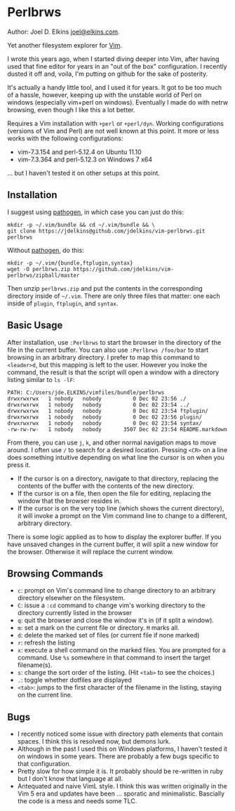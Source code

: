 Perlbrws
========

Author: Joel D. Elkins <joel@elkins.com>.

Yet another filesystem explorer for [Vim](http://www.vim.org/).

I wrote this years ago, when I started diving deeper into Vim, after having
used that fine editor for years in an "out of the box" configuration.
I recently dusted it off and, voila, I'm putting on github for the sake of
posterity.

It's actually a handy little tool, and I used it for years. It got to be too
much of a hassle, however, keeping up with the unstable world of Perl on
windows (especially vim+perl on windows). Eventually I made do with netrw
browsing, even though I like this a lot better.

Requires a Vim installation with `+perl` or `+perl/dyn`. Working configurations
(versions of Vim and Perl) are not well known at this point.  It more or less
works with the following configurations:

* vim-7.3.154 and perl-5.12.4 on Ubuntu 11.10
* vim-7.3.364 and perl-5.12.3 on Windows 7 x64
  
... but I haven't tested it on other setups at this point.

Installation
------------

I suggest using
[pathogen](http://www.vim.org/scripts/script.php?script_id=2332), in which case
you can just do this:

	mkdir -p ~/.vim/bundle && cd ~/.vim/bundle && \
	git clone https://jdelkins@github.com/jdelkins/vim-perlbrws.git perlbrws

Without [pathogen](), do this:

	mkdir -p ~/.vim/{bundle,ftplugin,syntax}
	wget -O perlbrws.zip https://github.com/jdelkins/vim-perlbrws/zipball/master

Then unzip `perlbrws.zip` and put the contents in the corresponding directory
inside of `~/.vim`. There are only three files that matter: one each inside of
`plugin`, `ftplugin`, and `syntax`.

Basic Usage
-----------

After installation, use `:Perlbrws` to start the browser in the directory of
the file in the current buffer. You can also use `:Perlbrws /foo/bar` to start
browsing in an arbitrary directory. I prefer to map this command to
`<leader>d`, but this mapping is left to the user. However you inoke the
command, the result is that the script will open a window with a directory
listing similar to `ls -lF`:

	PATH: C:/Users/jde.ELKINS/vimfiles/bundle/perlbrws
	drwxrwxrwx   1 nobody   nobody          0 Dec 02 23:56 ./
	drwxrwxrwx   1 nobody   nobody          0 Dec 02 23:54 ../
	drwxrwxrwx   1 nobody   nobody          0 Dec 02 23:54 ftplugin/
	drwxrwxrwx   1 nobody   nobody          0 Dec 02 23:56 plugin/
	drwxrwxrwx   1 nobody   nobody          0 Dec 02 23:54 syntax/
	-rw-rw-rw-   1 nobody   nobody       3507 Dec 02 23:54 README.markdown

From there, you can use `j`, `k`, and other normal navigation maps to move
around.  I often use `/` to search for a desired location. Pressing `<CR>` on
a line does something intuitive depending on what line the cursor is on when
you press it.

* If the cursor is on a directory, navigate to that directory, replacing the
  contents of the buffer with the contents of the new directory.
* If the cursor is on a file, then open the file for editing, replacing the
  window that the browser resides in.
* If the cursor is on the very top line (which shows the current directory), it
  will invoke a prompt on the Vim command line to change to a different,
  arbitrary directory.

There is some logic applied as to how to display the explorer buffer. If you
have unsaved changes in the current buffer, it will split a new window for the
browser. Otherwise it will replace the current window.

Browsing Commands
-----------------

* `c`: prompt on Vim's command line to change directory to an arbitrary
  directory elsewher on the filesystem.
* `C`: issue a `:cd` command to change vim's working directory to the directory
  currently listed in the browser
* `q`: quit the browser and close the window it's in (if it split a window).
* `m`: set a mark on the current file or directory. `M` marks all.
* `d`: delete the marked set of files (or current file if none marked)
* `r`: refresh the listing
* `x`: execute a shell command on the marked files. You are prompted for
  a command. Use `%s` somewhere in that command to insert the target
  filename(s).
* `s`: change the sort order of the listing. (Hit `<tab>` to see the choices.)
* `.`: toggle whether dotfiles are displayed
* `<tab>`: jumps to the first character of the filename in the listing, staying
  on the current line.

Bugs
----

* I recently noticed some issue with directory path elements that contain
  spaces.  I think this is resolved now, but demons lurk.
* Although in the past I used this on Windows platforms, I haven't tested it on
  windows in some years.  There are probably a few bugs specific to that
  configuration.
* Pretty slow for how simple it is. It probably should be re-written in ruby
  but I don't know that language at all.
* Antequated and naive VimL style. I think this was written originally in the
  Vim 5 era and updates have been ... sporatic and minimalistic.  Bascially the
  code is a mess and needs some TLC.
